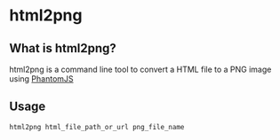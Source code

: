 html2png
========

## What is html2png?

html2png is a command line tool to convert a HTML file to a PNG image using [PhantomJS]( http://phantomjs.org/ )

## Usage

```
html2png html_file_path_or_url png_file_name
```
